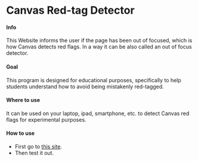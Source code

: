 # Canvas Red-tag Detector
#### Info
This Website informs the user if the page has been out of focused, which is how Canvas detects red flags. In a way it can be also called an out of focus detector.
#### Goal
This program is designed for educational purposes, specifically to help students understand how to avoid being mistakenly red-tagged.
#### Where to use
It can be used on your laptop, ipad, smartphone, etc. to detect Canvas red flags for experimental purposes.
#### How to use
- First go to [this site](https://marhosa.github.io/CanvasRedtagDetector/).
- Then test it out.


